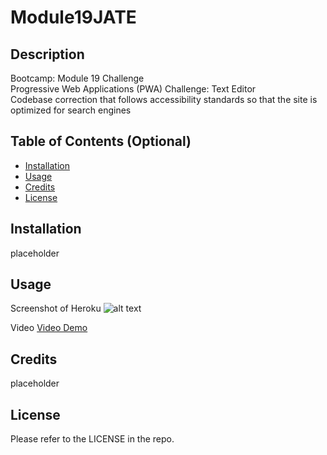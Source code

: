 # Module19JATE

## Description

Bootcamp: Module 19 Challenge <br />
Progressive Web Applications (PWA) Challenge: Text Editor <br />
Codebase correction that follows accessibility standards so that the site is optimized for search engines <br />


## Table of Contents (Optional)

- [Installation](#Installation)
- [Usage](#Usage)
- [Credits](#Credits)
- [License](#License)


## Installation
placeholder


## Usage
Screenshot of Heroku
![alt text](placeholder)


Video
[Video Demo](placeholder)


## Credits
placeholder
## License

Please refer to the LICENSE in the repo.
